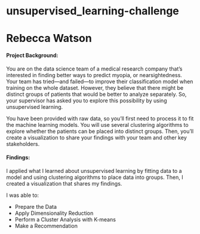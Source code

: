 # unsupervised_learning-challenge
# Rebecca Watson

#### Project Background:
You are on the data science team of a medical research company that’s interested in finding better ways to predict myopia, or nearsightedness. Your team has tried—and failed—to improve their classification model when training on the whole dataset. However, they believe that there might be distinct groups of patients that would be better to analyze separately. So, your supervisor has asked you to explore this possibility by using unsupervised learning.

You have been provided with raw data, so you’ll first need to process it to fit the machine learning models. You will use several clustering algorithms to explore whether the patients can be placed into distinct groups. Then, you’ll create a visualization to share your findings with your team and other key stakeholders.

#### Findings:
I applied what I learned about unsupervised learning by fitting data to a model and using clustering algorithms to place data into groups. Then, I created a visualization that shares my findings.

I was able to:
- Prepare the Data
- Apply Dimensionality Reduction
- Perform a Cluster Analysis with K-means
- Make a Recommendation
